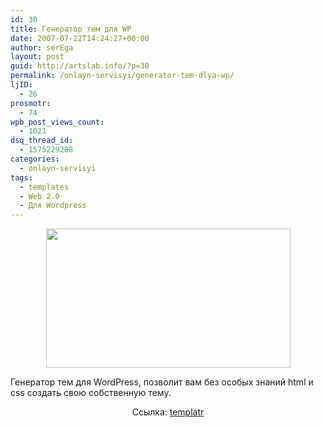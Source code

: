 ```yaml
---
id: 30
title: Генератор тем для WP
date: 2007-07-22T14:24:27+00:00
author: serEga
layout: post
guid: http://artslab.info/?p=30
permalink: /onlayn-servisyi/generator-tem-dlya-wp/
ljID:
  - 26
prosmotr:
  - 74
wpb_post_views_count:
  - 1021
dsq_thread_id:
  - 1575229208
categories:
  - onlayn-servisyi
tags:
  - templates
  - Web 2.0
  - Для Wordpress
---
```

<p style="text-align: center">
  <a href="http://googledrive.com/host/0B9lHVSSSdxdxd0hjdUdmRzY3Tjg/templlr9.jpg"><img src="http://googledrive.com/host/0B9lHVSSSdxdxd0hjdUdmRzY3Tjg/templlr9.jpg" alt="" title="templlr9" width="391" height="223" class="alignnone size-full wp-image-810" /></a>
</p>

Генератор тем для WordPress, позволит вам без особых знаний html и css создать свою собственную тему.

<p align="center">
  Ссылка: <a href="http://templatr.cc/" title="wordpress theme generator" target="_blank">templatr</a>
</p>